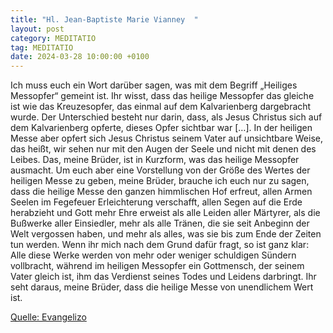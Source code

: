 ```yaml
---
title: "Hl. Jean-Baptiste Marie Vianney  "
layout: post
category: MEDITATIO
tag: MEDITATIO
date: 2024-03-28 10:00:00 +0100
---
```

Ich muss euch ein Wort darüber sagen, was mit dem Begriff „Heiliges Messopfer“ gemeint ist. Ihr wisst, dass das heilige Messopfer das gleiche ist wie das Kreuzesopfer, das einmal auf dem Kalvarienberg dargebracht wurde. Der Unterschied besteht nur darin, dass, als Jesus Christus sich auf dem Kalvarienberg opferte, dieses Opfer sichtbar war […].<!--more--> In der heiligen Messe aber opfert sich Jesus Christus seinem Vater auf unsichtbare Weise, das heißt, wir sehen nur mit den Augen der Seele und nicht mit denen des Leibes.
Das, meine Brüder, ist in Kurzform, was das heilige Messopfer ausmacht. Um euch aber eine Vorstellung von der Größe des Wertes der heiligen Messe zu geben, meine Brüder, brauche ich euch nur zu sagen, dass die heilige Messe den ganzen himmlischen Hof erfreut, allen Armen Seelen im Fegefeuer Erleichterung verschafft, allen Segen auf die Erde herabzieht und Gott mehr Ehre erweist als alle Leiden aller Märtyrer, als die Bußwerke aller Einsiedler, mehr als alle Tränen, die sie seit Anbeginn der Welt vergossen haben, und mehr als alles, was sie bis zum Ende der Zeiten tun werden.
Wenn ihr mich nach dem Grund dafür fragt, so ist ganz klar: Alle diese Werke werden von mehr oder weniger schuldigen Sündern vollbracht, während im heiligen Messopfer ein Gottmensch, der seinem Vater gleich ist, ihm das Verdienst seines Todes und Leidens darbringt. Ihr seht daraus, meine Brüder, dass die heilige Messe von unendlichem Wert ist.

[Quelle: Evangelizo](https://evangeliumtagfuertag.org/DE/gospel)